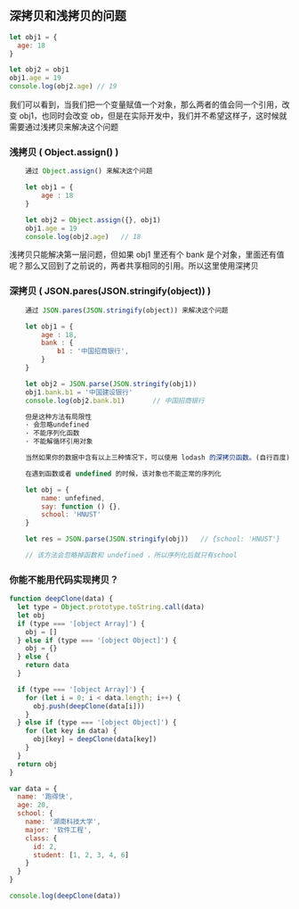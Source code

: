 ## 深拷贝和浅拷贝的问题

```javascript
let obj1 = {
  age: 18
}

let obj2 = obj1
obj1.age = 19
console.log(obj2.age) // 19
```

我们可以看到，当我们把一个变量赋值一个对象，那么两者的值会同一个引用，改变 obj1，也同时会改变 ob，但是在实际开发中，我们并不希望这样子，这时候就需要通过浅拷贝来解决这个问题

### 浅拷贝 ( Object.assign() )

```javascript
    通过 Object.assign() 来解决这个问题

    let obj1 = {
        age : 18
    }

    let obj2 = Object.assign({}, obj1)
    obj1.age = 19
    console.log(obj2.age)   // 18
```

浅拷贝只能解决第一层问题，但如果 obj1 里还有个 bank 是个对象，里面还有值呢？那么又回到了之前说的，两者共享相同的引用。所以这里使用深拷贝

### 深拷贝 ( JSON.pares(JSON.stringify(object)) )

```javascript
    通过 JSON.pares(JSON.stringify(object)) 来解决这个问题

    let obj1 = {
        age : 18,
        bank : {
            b1 : '中国招商银行',
        }
    }

    let obj2 = JSON.parse(JSON.stringify(obj1))
    obj1.bank.b1 = '中国建设银行'
    console.log(obj2.bank.b1)       // 中国招商银行

    但是这种方法有局限性
    · 会忽略undefined
    · 不能序列化函数
    · 不能解循环引用对象

    当然如果你的数据中含有以上三种情况下，可以使用 lodash 的深拷贝函数。(自行百度)

```

```javascript
    在遇到函数或者 undefined 的时候，该对象也不能正常的序列化

    let obj = {
        name: unfefined,
        say: function () {},
        school: 'HNUST'
    }

    let res = JSON.parse(JSON.stringify(obj))   // {school: 'HNUST'}

    // 该方法会忽略掉函数和 undefined ，所以序列化后就只有school
```

### 你能不能用代码实现拷贝？

```javascript
function deepClone(data) {
  let type = Object.prototype.toString.call(data)
  let obj
  if (type === '[object Array]') {
    obj = []
  } else if (type === '[object Object]') {
    obj = {}
  } else {
    return data
  }

  if (type === '[object Array]') {
    for (let i = 0; i < data.length; i++) {
      obj.push(deepClone(data[i]))
    }
  } else if (type === '[object Object]') {
    for (let key in data) {
      obj[key] = deepClone(data[key])
    }
  }
  return obj
}

var data = {
  name: '跑得快',
  age: 20,
  school: {
    name: '湖南科技大学',
    major: '软件工程',
    class: {
      id: 2,
      student: [1, 2, 3, 4, 6]
    }
  }
}

console.log(deepClone(data))
```
